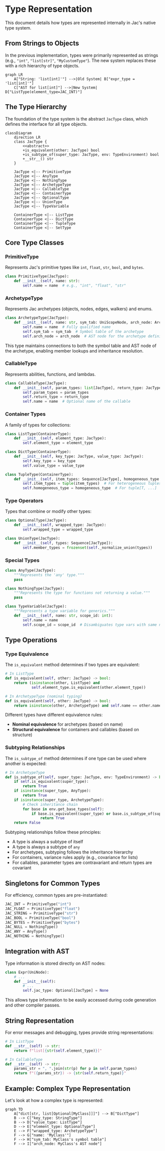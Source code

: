 # Type Representation

This document details how types are represented internally in Jac's native type system.

## From Strings to Objects

In the previous implementation, types were primarily represented as strings (e.g., `"int"`, `"list[str]"`, `"MyCustomType"`). The new system replaces these with a rich hierarchy of type objects.

```mermaid
graph LR
    A["String: 'list[int]'"] -->|Old System| B["expr_type = 'list[int]'"]
    C["AST for list[int]"] -->|New System| D["ListType(element_type=JAC_INT)"]
```

## The Type Hierarchy

The foundation of the type system is the abstract `JacType` class, which defines the interface for all type objects.

```mermaid
classDiagram
    direction LR
    class JacType {
        <<abstract>>
        +is_equivalent(other: JacType) bool
        +is_subtype_of(super_type: JacType, env: TypeEnvironment) bool
        +__str__() str
    }

    JacType <|-- PrimitiveType
    JacType <|-- AnyType
    JacType <|-- NothingType
    JacType <|-- ArchetypeType
    JacType <|-- CallableType
    JacType <|-- ContainerType
    JacType <|-- OptionalType
    JacType <|-- UnionType
    JacType <|-- TypeVariable

    ContainerType <|-- ListType
    ContainerType <|-- DictType
    ContainerType <|-- TupleType
    ContainerType <|-- SetType
```

## Core Type Classes

### PrimitiveType

Represents Jac's primitive types like `int`, `float`, `str`, `bool`, and `bytes`.

```python
class PrimitiveType(JacType):
    def __init__(self, name: str):
        self.name = name  # e.g., "int", "float", "str"
```

### ArchetypeType

Represents Jac archetypes (objects, nodes, edges, walkers) and enums.

```python
class ArchetypeType(JacType):
    def __init__(self, name: str, sym_tab: UniScopeNode, arch_node: Archetype):
        self.name = name  # Fully qualified name
        self.sym_tab = sym_tab  # Symbol table of the archetype
        self.arch_node = arch_node  # AST node for the archetype definition
```

This type maintains connections to both the symbol table and AST node of the archetype, enabling member lookups and inheritance resolution.

### CallableType

Represents abilities, functions, and lambdas.

```python
class CallableType(JacType):
    def __init__(self, param_types: list[JacType], return_type: JacType, name: Optional[str] = None):
        self.param_types = param_types
        self.return_type = return_type
        self.name = name  # Optional name of the callable
```

### Container Types

A family of types for collections:

```python
class ListType(ContainerType):
    def __init__(self, element_type: JacType):
        self.element_type = element_type

class DictType(ContainerType):
    def __init__(self, key_type: JacType, value_type: JacType):
        self.key_type = key_type
        self.value_type = value_type

class TupleType(ContainerType):
    def __init__(self, item_types: Sequence[JacType], homogeneous_type: Optional[JacType] = None):
        self.item_types = tuple(item_types)  # For heterogeneous tuples
        self.homogeneous_type = homogeneous_type  # For tuple[T, ...]
```

### Type Operators

Types that combine or modify other types:

```python
class OptionalType(JacType):
    def __init__(self, wrapped_type: JacType):
        self.wrapped_type = wrapped_type

class UnionType(JacType):
    def __init__(self, types: Sequence[JacType]):
        self.member_types = frozenset(self._normalize_union(types))
```

### Special Types

```python
class AnyType(JacType):
    """Represents the 'any' type."""
    pass

class NothingType(JacType):
    """Represents the type for functions not returning a value."""
    pass

class TypeVariable(JacType):
    """Represents a type variable for generics."""
    def __init__(self, name: str, scope_id: int):
        self.name = name
        self.scope_id = scope_id  # Disambiguates type vars with same name
```

## Type Operations

### Type Equivalence

The `is_equivalent` method determines if two types are equivalent:

```python
# In ListType
def is_equivalent(self, other: JacType) -> bool:
    return (isinstance(other, ListType) and
            self.element_type.is_equivalent(other.element_type))

# In ArchetypeType (nominal typing)
def is_equivalent(self, other: JacType) -> bool:
    return isinstance(other, ArchetypeType) and self.name == other.name
```

Different types have different equivalence rules:
- **Nominal equivalence** for archetypes (based on name)
- **Structural equivalence** for containers and callables (based on structure)

### Subtyping Relationships

The `is_subtype_of` method determines if one type can be used where another is expected:

```python
# In ArchetypeType
def is_subtype_of(self, super_type: JacType, env: TypeEnvironment) -> bool:
    if self.is_equivalent(super_type):
        return True
    if isinstance(super_type, AnyType):
        return True
    if isinstance(super_type, ArchetypeType):
        # Check inheritance chain
        for base in env.get_base_types(self):
            if base.is_equivalent(super_type) or base.is_subtype_of(super_type, env):
                return True
    return False
```

Subtyping relationships follow these principles:
- A type is always a subtype of itself
- A type is always a subtype of `any`
- For archetypes, subtyping follows the inheritance hierarchy
- For containers, variance rules apply (e.g., covariance for lists)
- For callables, parameter types are contravariant and return types are covariant

## Singletons for Common Types

For efficiency, common types are pre-instantiated:

```python
JAC_INT = PrimitiveType("int")
JAC_FLOAT = PrimitiveType("float")
JAC_STRING = PrimitiveType("str")
JAC_BOOL = PrimitiveType("bool")
JAC_BYTES = PrimitiveType("bytes")
JAC_NULL = NothingType()
JAC_ANY = AnyType()
JAC_NOTHING = NothingType()
```

## Integration with AST

Type information is stored directly on AST nodes:

```python
class Expr(UniNode):
    # ...
    def __init__(self):
        # ...
        self.jac_type: Optional[JacType] = None
```

This allows type information to be easily accessed during code generation and other compiler passes.

## String Representation

For error messages and debugging, types provide string representations:

```python
# In ListType
def __str__(self) -> str:
    return f"list[{str(self.element_type)}]"

# In CallableType
def __str__(self) -> str:
    params_str = ", ".join(str(p) for p in self.param_types)
    return f"({params_str}) -> {str(self.return_type)}"
```

## Example: Complex Type Representation

Let's look at how a complex type is represented:

```mermaid
graph TD
    A["dict[str, list[Optional[MyClass]]]"] --> B["DictType"]
    B --> C["key_type: StringType"]
    B --> D["value_type: ListType"]
    D --> E["element_type: OptionalType"]
    E --> F["wrapped_type: ArchetypeType"]
    F --> G["name: 'MyClass'"]
    F --> H["sym_tab: MyClass's symbol table"]
    F --> I["arch_node: MyClass's AST node"]
```